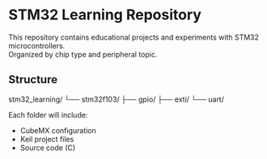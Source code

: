 # STM32 Learning Repository

This repository contains educational projects and experiments with STM32 microcontrollers.  
Organized by chip type and peripheral topic.

## Structure

stm32_learning/ └── stm32f103/ ├── gpio/ ├── exti/ └── uart/


Each folder will include:
- CubeMX configuration
- Keil project files
- Source code (C)

